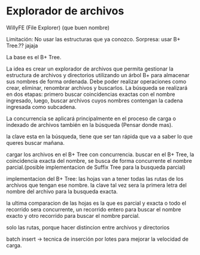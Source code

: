 # Explorador de archivos

WillyFE (File Explorer) (que buen nombre)

Limitación: No usar las estructuras que ya conozco.
Sorpresa: usar B+ Tree.?? jajaja

La base es el B+ Tree.

La idea es crear un explorador de archivos que permita gestionar la estructura de archivos y directorios utilizando un árbol B+ para almacenar sus nombres de forma ordenada.
Debe poder realizar operaciones como crear, eliminar, renombrar archivos y buscarlos. La búsqueda se realizará en dos etapas:
primero buscar coincidencias exactas con el nombre ingresado,
luego, buscar archivos cuyos nombres contengan la cadena ingresada como subcadena.

La concurrencia se aplicará principalmente en el proceso de carga o indexado de archivos también en la búsqueda (Pensar donde mas).

la clave esta en la búsqueda, tiene que ser tan rápida que va a saber lo que queres buscar mañana.

cargar los archivos en el B+ Tree con concurrencia.
buscar en el B+ Tree, la coincidencia exacta del nombre, se busca de forma concurrente el nombre parcial.(posible implementacion de Suffix Tree para la busqueda parcial)


implementacion del B+ Tree:
las hojas van a tener todas las rutas de los archivos que tengan ese nombre.
la clave tal vez sera la primera letra del nombre del archivo para la busqueda exacta.

la ultima comparacion de las hojas es la que es parcial y exacta o todo el recorrido sera concurrente, un recorrido entero para buscar el nombre exacto y otro recorrido para buscar el nombre parcial.

solo las rutas, porque hacer distincion entre archivos y directorios

batch insert -> tecnica de inserción por lotes para mejorar la velocidad de carga.